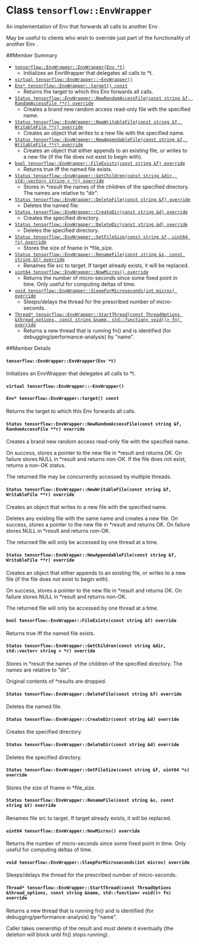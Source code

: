 # Class `tensorflow::EnvWrapper` <a class="md-anchor" id="AUTOGENERATED-class--tensorflow--envwrapper-"></a>

An implementation of Env that forwards all calls to another Env .

May be useful to clients who wish to override just part of the functionality of another Env .

##Member Summary <a class="md-anchor" id="AUTOGENERATED-member-summary"></a>

* [`tensorflow::EnvWrapper::EnvWrapper(Env *t)`](#tensorflow_EnvWrapper_EnvWrapper)
  * Initializes an EnvWrapper that delegates all calls to *t.
* [`virtual tensorflow::EnvWrapper::~EnvWrapper()`](#virtual_tensorflow_EnvWrapper_EnvWrapper)
* [`Env* tensorflow::EnvWrapper::target() const`](#Env_tensorflow_EnvWrapper_target)
  * Returns the target to which this Env forwards all calls.
* [`Status tensorflow::EnvWrapper::NewRandomAccessFile(const string &f, RandomAccessFile **r) override`](#Status_tensorflow_EnvWrapper_NewRandomAccessFile)
  * Creates a brand new random access read-only file with the specified name.
* [`Status tensorflow::EnvWrapper::NewWritableFile(const string &f, WritableFile **r) override`](#Status_tensorflow_EnvWrapper_NewWritableFile)
  * Creates an object that writes to a new file with the specified name.
* [`Status tensorflow::EnvWrapper::NewAppendableFile(const string &f, WritableFile **r) override`](#Status_tensorflow_EnvWrapper_NewAppendableFile)
  * Creates an object that either appends to an existing file, or writes to a new file (if the file does not exist to begin with).
* [`bool tensorflow::EnvWrapper::FileExists(const string &f) override`](#bool_tensorflow_EnvWrapper_FileExists)
  * Returns true iff the named file exists.
* [`Status tensorflow::EnvWrapper::GetChildren(const string &dir, std::vector< string > *r) override`](#Status_tensorflow_EnvWrapper_GetChildren)
  * Stores in *result the names of the children of the specified directory. The names are relative to "dir".
* [`Status tensorflow::EnvWrapper::DeleteFile(const string &f) override`](#Status_tensorflow_EnvWrapper_DeleteFile)
  * Deletes the named file.
* [`Status tensorflow::EnvWrapper::CreateDir(const string &d) override`](#Status_tensorflow_EnvWrapper_CreateDir)
  * Creates the specified directory.
* [`Status tensorflow::EnvWrapper::DeleteDir(const string &d) override`](#Status_tensorflow_EnvWrapper_DeleteDir)
  * Deletes the specified directory.
* [`Status tensorflow::EnvWrapper::GetFileSize(const string &f, uint64 *s) override`](#Status_tensorflow_EnvWrapper_GetFileSize)
  * Stores the size of fname in *file_size.
* [`Status tensorflow::EnvWrapper::RenameFile(const string &s, const string &t) override`](#Status_tensorflow_EnvWrapper_RenameFile)
  * Renames file src to target. If target already exists, it will be replaced.
* [`uint64 tensorflow::EnvWrapper::NowMicros() override`](#uint64_tensorflow_EnvWrapper_NowMicros)
  * Returns the number of micro-seconds since some fixed point in time. Only useful for computing deltas of time.
* [`void tensorflow::EnvWrapper::SleepForMicroseconds(int micros) override`](#void_tensorflow_EnvWrapper_SleepForMicroseconds)
  * Sleeps/delays the thread for the prescribed number of micro-seconds.
* [`Thread* tensorflow::EnvWrapper::StartThread(const ThreadOptions &thread_options, const string &name, std::function< void()> fn) override`](#Thread_tensorflow_EnvWrapper_StartThread)
  * Returns a new thread that is running fn() and is identified (for debugging/performance-analysis) by "name".

##Member Details <a class="md-anchor" id="AUTOGENERATED-member-details"></a>

#### `tensorflow::EnvWrapper::EnvWrapper(Env *t)` <a class="md-anchor" id="tensorflow_EnvWrapper_EnvWrapper"></a>

Initializes an EnvWrapper that delegates all calls to *t.



#### `virtual tensorflow::EnvWrapper::~EnvWrapper()` <a class="md-anchor" id="virtual_tensorflow_EnvWrapper_EnvWrapper"></a>





#### `Env* tensorflow::EnvWrapper::target() const` <a class="md-anchor" id="Env_tensorflow_EnvWrapper_target"></a>

Returns the target to which this Env forwards all calls.



#### `Status tensorflow::EnvWrapper::NewRandomAccessFile(const string &f, RandomAccessFile **r) override` <a class="md-anchor" id="Status_tensorflow_EnvWrapper_NewRandomAccessFile"></a>

Creates a brand new random access read-only file with the specified name.

On success, stores a pointer to the new file in *result and returns OK. On failure stores NULL in *result and returns non-OK. If the file does not exist, returns a non-OK status.

The returned file may be concurrently accessed by multiple threads.

#### `Status tensorflow::EnvWrapper::NewWritableFile(const string &f, WritableFile **r) override` <a class="md-anchor" id="Status_tensorflow_EnvWrapper_NewWritableFile"></a>

Creates an object that writes to a new file with the specified name.

Deletes any existing file with the same name and creates a new file. On success, stores a pointer to the new file in *result and returns OK. On failure stores NULL in *result and returns non-OK.

The returned file will only be accessed by one thread at a time.

#### `Status tensorflow::EnvWrapper::NewAppendableFile(const string &f, WritableFile **r) override` <a class="md-anchor" id="Status_tensorflow_EnvWrapper_NewAppendableFile"></a>

Creates an object that either appends to an existing file, or writes to a new file (if the file does not exist to begin with).

On success, stores a pointer to the new file in *result and returns OK. On failure stores NULL in *result and returns non-OK.

The returned file will only be accessed by one thread at a time.

#### `bool tensorflow::EnvWrapper::FileExists(const string &f) override` <a class="md-anchor" id="bool_tensorflow_EnvWrapper_FileExists"></a>

Returns true iff the named file exists.



#### `Status tensorflow::EnvWrapper::GetChildren(const string &dir, std::vector< string > *r) override` <a class="md-anchor" id="Status_tensorflow_EnvWrapper_GetChildren"></a>

Stores in *result the names of the children of the specified directory. The names are relative to "dir".

Original contents of *results are dropped.

#### `Status tensorflow::EnvWrapper::DeleteFile(const string &f) override` <a class="md-anchor" id="Status_tensorflow_EnvWrapper_DeleteFile"></a>

Deletes the named file.



#### `Status tensorflow::EnvWrapper::CreateDir(const string &d) override` <a class="md-anchor" id="Status_tensorflow_EnvWrapper_CreateDir"></a>

Creates the specified directory.



#### `Status tensorflow::EnvWrapper::DeleteDir(const string &d) override` <a class="md-anchor" id="Status_tensorflow_EnvWrapper_DeleteDir"></a>

Deletes the specified directory.



#### `Status tensorflow::EnvWrapper::GetFileSize(const string &f, uint64 *s) override` <a class="md-anchor" id="Status_tensorflow_EnvWrapper_GetFileSize"></a>

Stores the size of fname in *file_size.



#### `Status tensorflow::EnvWrapper::RenameFile(const string &s, const string &t) override` <a class="md-anchor" id="Status_tensorflow_EnvWrapper_RenameFile"></a>

Renames file src to target. If target already exists, it will be replaced.



#### `uint64 tensorflow::EnvWrapper::NowMicros() override` <a class="md-anchor" id="uint64_tensorflow_EnvWrapper_NowMicros"></a>

Returns the number of micro-seconds since some fixed point in time. Only useful for computing deltas of time.



#### `void tensorflow::EnvWrapper::SleepForMicroseconds(int micros) override` <a class="md-anchor" id="void_tensorflow_EnvWrapper_SleepForMicroseconds"></a>

Sleeps/delays the thread for the prescribed number of micro-seconds.



#### `Thread* tensorflow::EnvWrapper::StartThread(const ThreadOptions &thread_options, const string &name, std::function< void()> fn) override` <a class="md-anchor" id="Thread_tensorflow_EnvWrapper_StartThread"></a>

Returns a new thread that is running fn() and is identified (for debugging/performance-analysis) by "name".

Caller takes ownership of the result and must delete it eventually (the deletion will block until fn() stops running).
